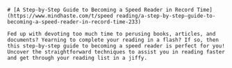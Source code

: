 
    # [A Step-by-Step Guide to Becoming a Speed Reader in Record Time](https://www.mindhaste.com/t/speed reading/a-step-by-step-guide-to-becoming-a-speed-reader-in-record-time-233)

    Fed up with devoting too much time to perusing books, articles, and documents? Yearning to complete your reading in a flash? If so, then this step-by-step guide to becoming a speed reader is perfect for you! Uncover the straightforward techniques to assist you in reading faster and get through your reading list in a jiffy.
    